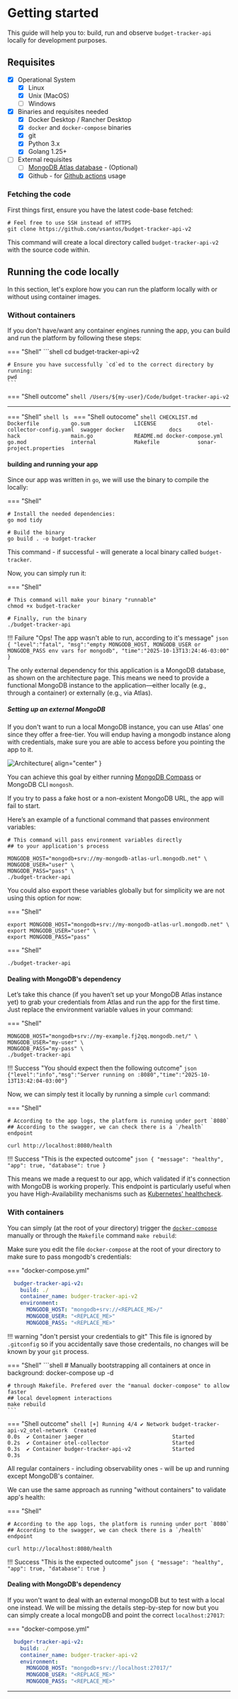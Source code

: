 # Getting started

This guide will help you to: build, run and observe `budget-tracker-api` locally for development purposes.

## Requisites

- [X] Operational System
    * [X] Linux
    * [X] Unix (MacOS)
    * [ ] Windows
- [x] Binaries and requisites needed
    * [X] Docker Desktop / Rancher Desktop
    * [X] `docker` and `docker-compose` binaries
    * [X] git
    * [X] Python 3.x 
    * [X] Golang 1.25+
- [ ] External requisites
    * [ ] [MongoDB Atlas database](https://www.mongodb.com/cloud/atlas/register) - (Optional)
    * [X] Github - for [Github actions](https://github.com/features/actions) usage

### Fetching the code

First things first, ensure you have the latest code-base fetched:
 
```
# Feel free to use SSH instead of HTTPS
git clone https://github.com/vsantos/budget-tracker-api-v2
```

This command will create a local directory called `budget-tracker-api-v2` with the source code within.


## Running the code locally

In this section, let's explore how you can run the platform locally with or without using container images.

### Without containers

If you don't have/want any container engines running the app, you can build and run the platform by following these steps:

=== "Shell"
    ```shell
    cd budget-tracker-api-v2

    # Ensure you have successfully `cd`ed to the correct directory by running:
    pwd
    ```
=== "Shell outcome"
    ```shell
    /Users/${my-user}/Code/budget-tracker-api-v2
    ```

---

=== "Shell"
    ```shell
    ls
    ```
=== "Shell outocome"
    ```shell
    CHECKLIST.md			Dockerfile			go.sum				LICENSE				otel-collector-config.yaml	swagger
    docker				docs				hack				main.go				README.md
    docker-compose.yml		go.mod				internal			Makefile			sonar-project.properties
    ```
#### building and running your app

Since our app was written in `go`, we will use the binary to compile the locally:

=== "Shell"
```shell
# Install the needed dependencies:
go mod tidy

# Build the binary
go build . -o budget-tracker
```

This command - if successful - will generate a local binary called `budget-tracker`.

Now, you can simply run it:

=== "Shell"
```shell
# This command will make your binary "runnable"
chmod +x budget-tracker

# Finally, run the binary
./budget-tracker-api
```

!!! Failure "Ops! The app wasn't able to run, according to it's message"
    ```json
    {
        "level":"fatal",
        "msg":"empty MONGODB_HOST, MONGODB_USER or MONGODB_PASS env vars for mongodb",
        "time":"2025-10-13T13:24:46-03:00"
    }
    ```

The only external dependency for this application is a MongoDB database, as shown on the architecture page. This means we need to provide a functional MongoDB instance to the application—either locally (e.g., through a container) or externally (e.g., via Atlas).

##### Setting up an external MongoDB

If you don't want to run a local MongoDB instance, you can use Atlas' one since they offer a free-tier. You will endup having a mongodb instance along with credentials, make sure you are able to access before you pointing the app to it.

![Architecture](./local/assets/mongodb_atlas_free_tier.png){ align="center" }

You can achieve this goal by either running [MongoDB Compass](https://www.mongodb.com/products/tools/compass) or MongoDB CLI `mongosh`.

If you try to pass a fake host or a non-existent MongoDB URL, the app will fail to start.

Here’s an example of a functional command that passes environment variables:

```shell
# This command will pass environment variables directly
## to your application's process

MONGODB_HOST="mongodb+srv://my-mongodb-atlas-url.mongodb.net" \
MONGODB_USER="user" \
MONGODB_PASS="pass" \
./budget-tracker-api
```

You could also export these variables globally but for simplicity we are not using this option for now:

=== "Shell"
```shell
export MONGODB_HOST="mongodb+srv://my-mongodb-atlas-url.mongodb.net" \
export MONGODB_USER="user" \
export MONGODB_PASS="pass"
```

=== "Shell"
```
./budget-tracker-api
```

#### Dealing with MongoDB's dependency

Let’s take this chance (if you haven’t set up your MongoDB Atlas instance yet) to grab your credentials from Atlas and run the app for the first time. Just replace the environment variable values in your command:

=== "Shell"
```shell
MONGODB_HOST="mongodb+srv://my-example.fj2qq.mongodb.net/" \
MONGODB_USER="my-user" \
MONGODB_PASS="my-pass" \
./budget-tracker-api
```

!!! Success "You should expect then the following outcome"
    ```json
    {"level":"info","msg":"Server running on :8080","time":"2025-10-13T13:42:04-03:00"}
    ```

Now, we can simply test it locally by running a simple `curl` command:

=== "Shell"
```shell
# According to the app logs, the platform is running under port `8080`
## According to the swagger, we can check there is a `/health` endpoint

curl http://localhost:8080/health
```

!!! Success "This is the expected outcome"
    ```json
    {
        "message": "healthy",
        "app": true,
        "database": true
    }
    ```

This means we made a request to our app, which validated if it's connection with MongoDB is working properly. This endpoint is particularly useful when you have High-Availability mechanisms such as [Kubernetes' healthcheck](https://kubernetes.io/docs/tasks/configure-pod-container/configure-liveness-readiness-startup-probes/).

### With containers

You can simply (at the root of your directory) trigger the [`docker-compose`](https://github.com/vsantos/budget-tracker-api-v2/blob/feat/initial_version/docker-compose.yml) manually or through the `Makefile` command `make rebuild`:

Make sure you edit the file `docker-compose` at the root of your directory to make sure to pass mongodb's credentials:

=== "docker-compose.yml"
```yaml
  budger-tracker-api-v2:
    build: ./
    container_name: budger-tracker-api-v2
    environment:
      MONGODB_HOST: "mongodb+srv://<REPLACE_ME>/"
      MONGODB_USER: "<REPLACE_ME>"
      MONGODB_PASS: "<REPLACE_ME>"
```

!!! warning "don't persist your credentials to git"
    This file is ignored by `.gitconfig` so if you accidentally save those credentails, no changes will be known by your `git` process.

=== "Shell"
    ```shell
    # Manually bootstrapping all containers at once in background:
    docker-compose up -d

    # through Makefile. Prefered over the "manual docker-compose" to allow faster
    ## local development interactions 
    make rebuild
    ```
=== "Shell outcome"
    ```shell
    [+] Running 4/4
    ✔ Network budget-tracker-api-v2_otel-network  Created                                                  0.0s 
    ✔ Container jaeger                            Started                                                  0.2s 
    ✔ Container otel-collector                    Started                                                  0.3s 
    ✔ Container budger-tracker-api-v2             Started                                                  0.3s
    ```

All regular containers - including observability ones - will be up and running except MongoDB's container.

We can use the same approach as running "without containers" to validate app's health:

=== "Shell"
```shell
# According to the app logs, the platform is running under port `8080`
## According to the swagger, we can check there is a `/health` endpoint

curl http://localhost:8080/health
```

!!! Success "This is the expected outcome"
    ```json
    {
        "message": "healthy",
        "app": true,
        "database": true
    }
    ```

#### Dealing with MongoDB's dependency

If you won't want to deal with an external mongoDB but to test with a local one instead. We will be missing the details step-by-step for now but you can simply create a local mongoDB and point the correct `localhost:27017`:


=== "docker-compose.yml"
```yaml
  budger-tracker-api-v2:
    build: ./
    container_name: budger-tracker-api-v2
    environment:
      MONGODB_HOST: "mongodb+srv://localhost:27017/"
      MONGODB_USER: "<REPLACE_ME>"
      MONGODB_PASS: "<REPLACE_ME>"
```

---

<script src="https://giscus.app/client.js"
        data-repo="vsantos/budget-tracker-api-v2-discussions"
        data-repo-id="R_kgDOQApX1g"
        data-category="General"
        data-category-id="DIC_kwDOQApX1s4CwhAe"
        data-mapping="pathname"
        data-strict="0"
        data-reactions-enabled="1"
        data-emit-metadata="0"
        data-input-position="top"
        data-theme="catppuccin_frappe"
        data-lang="en"
        crossorigin="anonymous"
        async>
</script>